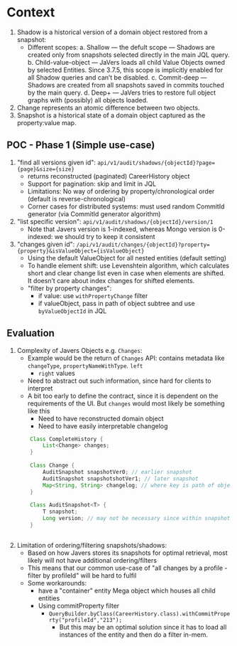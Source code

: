 # Context

1. Shadow is a historical version of a domain object restored from a snapshot:
    - Different scopes:
      a. Shallow — the defult scope — Shadows are created only from snapshots selected directly in the main JQL query.
      b. Child-value-object — JaVers loads all child Value Objects owned by selected Entities. Since 3.7.5, this scope
      is implicitly enabled for all Shadow queries and can’t be disabled.
      c. Commit-deep — Shadows are created from all snapshots saved in commits touched by the main query.
      d. Deep+ — JaVers tries to restore full object graphs with (possibly) all objects loaded.
2. Change represents an atomic difference between two objects.
3. Snapshot is a historical state of a domain object captured as the property:value map.

## POC - Phase 1 (Simple use-case)

1. "find all versions given id": `api/v1/audit/shadows/{objectId}?page={page}&size={size}`
    - returns reconstructed (paginated) CareerHistory object
    - Support for pagination: skip and limit in JQL
    - Limitations: No way of ordering by property/chronological order (default is reverse-chronological)
    - Corner cases for distributed systems: must used random CommitId generator (via CommitId generator algorithm)
2. "list specific version": `api/v1/audit/shadows/{objectId}/version/1`
    - Note that Javers version is 1-indexed, whereas Mongo version is 0-indexed: we should try to keep it consistent
3. "changes given id": `/api/v1/audit/changes/{objectId}?property={property}&isValueObject={isValueObject}`
    - Using the default ValueObject for all nested entities (default setting)
    - To handle element shift: use Levenshtein algorithm, which calculates short and clear change list even in case when
      elements are shifted. It doesn’t care about index changes for shifted elements.
    - "filter by property changes":
        - if value: use `withPropertyChange` filter
        - if valueObject, pass in path of object subtree and use `byValueObjectId` in JQL

## Evaluation

1. Complexity of Javers Objects e.g. `Changes`:
    - Example would be the return of `Changes` API: contains metadata like `changeType`, `propertyNameWithType`. `left`
      + `right` values
    - Need to abstract out such information, since hard for clients to interpret
    - A bit too early to define the contract, since it is dependent on the requirements of the UI. But `changes` would
      most likely be something like this
        - Need to have reconstructed domain object
        - Need to have easily interpretable changelog
   ``` java
       Class CompleteHistory {
           List<Change> changes;
       }
       
       Class Change {
           AuditSnapshot snapshotVer0; // earlier snapshot
           AuditSnapshot snapshotshotVer1; // later snapshot
           Map<String, String> changelog; // where key is path of object (easily interpretable by client), value is changelog (something similart to the change.prettyPrint(), the diff between fields of snapshots) 
       }
       
       Class AuditSnapshot<T> {
           T snapshot;
           Long version; // may not be necessary since within snapshot
       }
       
   ```
2. Limitation of ordering/filtering snapshots/shadows:
    - Based on how Javers stores its snapshots for optimal retrieval, most likely will not have additional
      ordering/filters
    - This means that our common use-case of "all changes by a profile - filter by profileId" will be hard to fulfil
    - Some workarounds:
        - have a "container" entity Mega object which houses all child entities
        - Using commitProperty filter
          - `QueryBuilder.byClass(CareerHistory.class).withCommitProperty("profileId","213");`
            - But this may be an optimal solution since it has to load all instances of the entity and then do a filter
              in-mem. 
